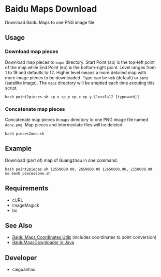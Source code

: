 Baidu Maps Download
===================

Download Baidu Maps to one PNG image file.

Usage
-----

### Download map pieces

Download map pieces to ``maps`` directory.
Start Point (sp) is the top-left point of the map while End Point (ep) is the bottom-right point.
Level ranges from 1 to 19 and defaults to 12. Higher level means a more detailed map with more image pieces to be downloaded. Type can be ``web`` (default) or ``sate`` (satellite image).
The ``maps`` directory will be emptied each time excuting this script.

    bash point2pieces.sh sp_x sp_y ep_x ep_y [level=12 [type=web]]

### Concatenate map pieces

Concatenate map pieces in ``maps`` directory to one PNG image file named ``done.png``. Map pieces and intermediate files will be deleted.

    bash pieces2one.sh

Example
-------

Download (part of) map of Guangzhou in one command:

    bash point2pieces.sh 12550000.00, 2650000.00 12650000.00, 2550000.00 && bash pieces2one.sh

Requirements
------------

* cURL
* ImageMagick
* bc

See Also
--------

* [Baidu Maps Coordinates Utils](https://github.com/caiguanhao/baidu-maps-coord-utils) (includes coordinates to point conversion)
* [BaiduMapsDownloader in Java](https://github.com/java-MagicWang/BaiduMapDownloader/blob/master/MapDownloader.java)

Developer
---------

* caiguanhao
